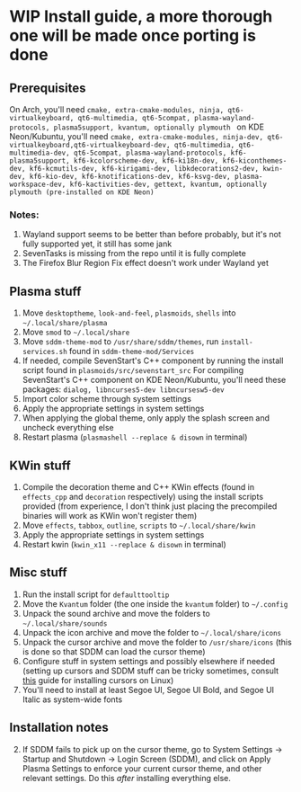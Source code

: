 # WIP Install guide, a more thorough one will be made once porting is done

## Prerequisites

On Arch, you'll need ```cmake, extra-cmake-modules, ninja, qt6-virtualkeyboard, qt6-multimedia, qt6-5compat, plasma-wayland-protocols, plasma5support, kvantum, optionally plymouth ```
on KDE Neon/Kubuntu, you'll need ```cmake, extra-cmake-modules, ninja-dev, qt6-virtualkeyboard,qt6-virtualkeyboard-dev, qt6-multimedia, qt6-multimedia-dev, qt6-5compat, plasma-wayland-protocols, kf6-plasma5support, kf6-kcolorscheme-dev, kf6-ki18n-dev, kf6-kiconthemes-dev, kf6-kcmutils-dev, kf6-kirigami-dev, libkdecorations2-dev, kwin-dev, kf6-kio-dev, kf6-knotifications-dev, kf6-ksvg-dev, plasma-workspace-dev, kf6-kactivities-dev, gettext, kvantum, optionally plymouth (pre-installed on KDE Neon) ```
### Notes:

1. Wayland support seems to be better than before probably, but it's not fully supported yet, it still has some jank
2. SevenTasks is missing from the repo until it is fully complete
3. The Firefox Blur Region Fix effect doesn't work under Wayland yet

## Plasma stuff

1. Move ```desktoptheme```, ```look-and-feel```, ```plasmoids```, ```shells``` into ```~/.local/share/plasma```
2. Move ```smod``` to ```~/.local/share```
3. Move ```sddm-theme-mod``` to ```/usr/share/sddm/themes```, run ```install-services.sh``` found in ```sddm-theme-mod/Services```
4. If needed, compile SevenStart's C++ component by running the install script found in ```plasmoids/src/sevenstart_src```
For compiling SevenStart's C++ component on KDE Neon/Kubuntu, you'll need these packages: ``` dialog, libncurses5-dev libncursesw5-dev ```
5. Import color scheme through system settings
6. Apply the appropriate settings in system settings
7. When applying the global theme, only apply the splash screen and uncheck everything else
8. Restart plasma (```plasmashell --replace & disown``` in terminal)


## KWin stuff

1. Compile the decoration theme and C++ KWin effects (found in ```effects_cpp``` and ```decoration``` respectively) using the install scripts provided (from experience, I don't think just placing the precompiled binaries will work as KWin won't register them)
2. Move ```effects```, ```tabbox```, ```outline```, ```scripts``` to ```~/.local/share/kwin```
3. Apply the appropriate settings in system settings
4. Restart kwin (```kwin_x11 --replace & disown``` in terminal)

## Misc stuff

1. Run the install script for ```defaulttooltip```
2. Move the ```Kvantum``` folder (the one inside the ```kvantum``` folder) to ```~/.config```
3. Unpack the sound archive and move the folders to ```~/.local/share/sounds```
4. Unpack the icon archive and move the folder to ```~/.local/share/icons```
5. Unpack the cursor archive and move the folder to ```/usr/share/icons``` (this is done so that SDDM can load the cursor theme)
5. Configure stuff in system settings and possibly elsewhere if needed (setting up cursors and SDDM stuff can be tricky sometimes, consult [this](https://www.youtube.com/watch?v=Dj7co2R7RKw) guide for installing cursors on Linux)
6. You'll need to install at least Segoe UI, Segoe UI Bold, and Segoe UI Italic as system-wide fonts

## Installation notes

2. If SDDM fails to pick up on the cursor theme, go to System Settings -> Startup and Shutdown -> Login Screen (SDDM), and click on Apply Plasma Settings to enforce your current cursor theme, and other relevant settings. Do this *after* installing everything else.
